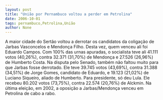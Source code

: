 ```yaml
---
layout: post
title: "União por Pernambuco voltou a perder em Petrolina"
date: 2006-10-01
tags: pernambuco,Petrolina,União
author: None
---
```

A maior cidade do Sertão voltou a derrotar os candidatos da coligação de Jarbas Vasconcelos e Mendonça Filho. Desta vez, quem venceu ali foi Eduardo Campos.
Com 100% das urnas apuradas, o socialista teve ali 41.111 votos (40,26%), contra 32.371 (31,70%) de Mendonça e 27.526 (26,96%) de Humberto Costa.
Na disputa pelo Senado, também não faltou muito para que Jarbas fosse derrotado. Ele teve 39.745 votos (43,69%), contra 31.388 (34,51%) de Jorge Gomes, candidato de Eduardo, e 19.123 (21,02%) de Luciano Siqueiro, aliado de Humberto.
Para presidente, só deu Lula. Ele recebeu 80.202 votos (73,75%), contra 22.574 (20,76%) de Alckmin.
Na última eleição, em 2002, a oposição a Jarbas/Mendonça venceu em Petrolina de cabo a rabo. 